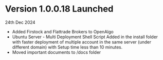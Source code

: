 # Version 1.0.0.18 Launched

24th Dec 2024

* Added Firstock and Flattrade Brokers to OpenAlgo
* Ubuntu Server - Multi Deployment  Shell Script Added in the install folder with faster deployment of multiple account in the same server (under different domain) with Setup time less than 10 minutes.
* Moved important documents to /docs folder



